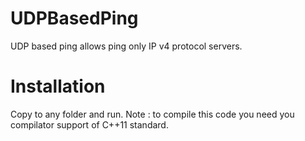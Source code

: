 # UDPBasedPing
UDP based ping allows ping only IP v4 protocol servers.
# Installation
Copy to any folder and run. Note : to compile this code you need you compilator support of C++11 standard.

